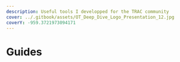 ```yaml
---
description: Useful tools I developped for the TRAC community
cover: ../.gitbook/assets/OT_Deep_Dive_Logo_Presentation_12.jpg
coverY: -959.3721973094171
---
```


# Guides

